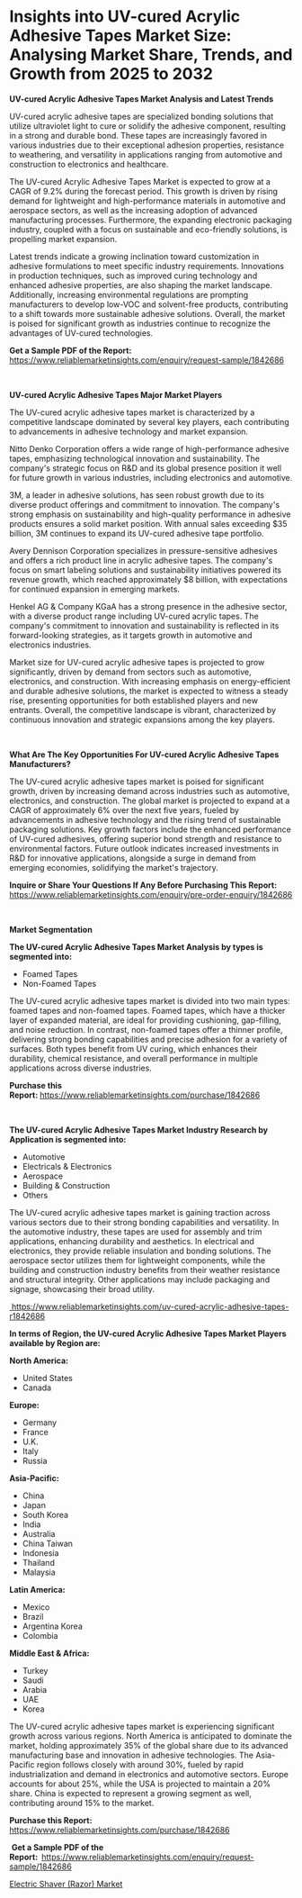 <p><h1>Insights into UV-cured Acrylic Adhesive Tapes Market Size: Analysing Market Share, Trends, and Growth from 2025 to 2032</h1></p><p><strong>UV-cured Acrylic Adhesive Tapes Market Analysis and Latest Trends</strong></p>
<p><p>UV-cured acrylic adhesive tapes are specialized bonding solutions that utilize ultraviolet light to cure or solidify the adhesive component, resulting in a strong and durable bond. These tapes are increasingly favored in various industries due to their exceptional adhesion properties, resistance to weathering, and versatility in applications ranging from automotive and construction to electronics and healthcare.</p><p>The UV-cured Acrylic Adhesive Tapes Market is expected to grow at a CAGR of 9.2% during the forecast period. This growth is driven by rising demand for lightweight and high-performance materials in automotive and aerospace sectors, as well as the increasing adoption of advanced manufacturing processes. Furthermore, the expanding electronic packaging industry, coupled with a focus on sustainable and eco-friendly solutions, is propelling market expansion.</p><p>Latest trends indicate a growing inclination toward customization in adhesive formulations to meet specific industry requirements. Innovations in production techniques, such as improved curing technology and enhanced adhesive properties, are also shaping the market landscape. Additionally, increasing environmental regulations are prompting manufacturers to develop low-VOC and solvent-free products, contributing to a shift towards more sustainable adhesive solutions. Overall, the market is poised for significant growth as industries continue to recognize the advantages of UV-cured technologies.</p></p>
<p><strong>Get a Sample PDF of the Report:&nbsp;</strong> <a href="https://www.reliablemarketinsights.com/enquiry/request-sample/1842686?utm_campaign=2669&utm_medium=2&utm_source=Github&utm_content=ia&utm_term=26032025&utm_id=uv-cured-acrylic-adhesive-tapes">https://www.reliablemarketinsights.com/enquiry/request-sample/1842686</a></p>
<p>&nbsp;</p>
<p><strong>UV-cured Acrylic Adhesive Tapes Major Market Players</strong></p>
<p><p>The UV-cured acrylic adhesive tapes market is characterized by a competitive landscape dominated by several key players, each contributing to advancements in adhesive technology and market expansion.</p><p>Nitto Denko Corporation offers a wide range of high-performance adhesive tapes, emphasizing technological innovation and sustainability. The company's strategic focus on R&D and its global presence position it well for future growth in various industries, including electronics and automotive.</p><p>3M, a leader in adhesive solutions, has seen robust growth due to its diverse product offerings and commitment to innovation. The company's strong emphasis on sustainability and high-quality performance in adhesive products ensures a solid market position. With annual sales exceeding $35 billion, 3M continues to expand its UV-cured adhesive tape portfolio.</p><p>Avery Dennison Corporation specializes in pressure-sensitive adhesives and offers a rich product line in acrylic adhesive tapes. The company's focus on smart labeling solutions and sustainability initiatives powered its revenue growth, which reached approximately $8 billion, with expectations for continued expansion in emerging markets.</p><p>Henkel AG & Company KGaA has a strong presence in the adhesive sector, with a diverse product range including UV-cured acrylic tapes. The company's commitment to innovation and sustainability is reflected in its forward-looking strategies, as it targets growth in automotive and electronics industries.</p><p>Market size for UV-cured acrylic adhesive tapes is projected to grow significantly, driven by demand from sectors such as automotive, electronics, and construction. With increasing emphasis on energy-efficient and durable adhesive solutions, the market is expected to witness a steady rise, presenting opportunities for both established players and new entrants. Overall, the competitive landscape is vibrant, characterized by continuous innovation and strategic expansions among the key players.</p></p>
<p>&nbsp;</p>
<p><strong>What Are The Key Opportunities For UV-cured Acrylic Adhesive Tapes Manufacturers?</strong></p>
<p><p>The UV-cured acrylic adhesive tapes market is poised for significant growth, driven by increasing demand across industries such as automotive, electronics, and construction. The global market is projected to expand at a CAGR of approximately 6% over the next five years, fueled by advancements in adhesive technology and the rising trend of sustainable packaging solutions. Key growth factors include the enhanced performance of UV-cured adhesives, offering superior bond strength and resistance to environmental factors. Future outlook indicates increased investments in R&D for innovative applications, alongside a surge in demand from emerging economies, solidifying the market's trajectory.</p></p>
<p><strong>Inquire or Share Your Questions If Any Before Purchasing This Report:</strong> <a href="https://www.reliablemarketinsights.com/enquiry/pre-order-enquiry/1842686?utm_campaign=2669&utm_medium=2&utm_source=Github&utm_content=ia&utm_term=26032025&utm_id=uv-cured-acrylic-adhesive-tapes">https://www.reliablemarketinsights.com/enquiry/pre-order-enquiry/1842686</a></p>
<p>&nbsp;</p>
<p><strong>Market Segmentation</strong></p>
<p><strong>The UV-cured Acrylic Adhesive Tapes Market Analysis by types is segmented into:</strong></p>
<p><ul><li>Foamed Tapes</li><li>Non-Foamed Tapes</li></ul></p>
<p><p>The UV-cured acrylic adhesive tapes market is divided into two main types: foamed tapes and non-foamed tapes. Foamed tapes, which have a thicker layer of expanded material, are ideal for providing cushioning, gap-filling, and noise reduction. In contrast, non-foamed tapes offer a thinner profile, delivering strong bonding capabilities and precise adhesion for a variety of surfaces. Both types benefit from UV curing, which enhances their durability, chemical resistance, and overall performance in multiple applications across diverse industries.</p></p>
<p><strong>Purchase this Report:&nbsp;</strong><a href="https://www.reliablemarketinsights.com/purchase/1842686?utm_campaign=2669&utm_medium=2&utm_source=Github&utm_content=ia&utm_term=26032025&utm_id=uv-cured-acrylic-adhesive-tapes">https://www.reliablemarketinsights.com/purchase/1842686</a></p>
<p>&nbsp;</p>
<p><strong>The UV-cured Acrylic Adhesive Tapes Market Industry Research by Application is segmented into:</strong></p>
<p><ul><li>Automotive</li><li>Electricals & Electronics</li><li>Aerospace</li><li>Building & Construction</li><li>Others</li></ul></p>
<p><p>The UV-cured acrylic adhesive tapes market is gaining traction across various sectors due to their strong bonding capabilities and versatility. In the automotive industry, these tapes are used for assembly and trim applications, enhancing durability and aesthetics. In electrical and electronics, they provide reliable insulation and bonding solutions. The aerospace sector utilizes them for lightweight components, while the building and construction industry benefits from their weather resistance and structural integrity. Other applications may include packaging and signage, showcasing their broad utility.</p></p>
<p><a href="https://www.reliablemarketinsights.com/uv-cured-acrylic-adhesive-tapes-r1842686?utm_campaign=2669&utm_medium=2&utm_source=Github&utm_content=ia&utm_term=26032025&utm_id=uv-cured-acrylic-adhesive-tapes">&nbsp;https://www.reliablemarketinsights.com/uv-cured-acrylic-adhesive-tapes-r1842686</a></p>
<p><strong>In terms of Region, the UV-cured Acrylic Adhesive Tapes Market Players available by Region are:</strong></p>
<p>
    <p> <strong> North America: </strong>
        <ul>
            <li>United States</li>
            <li>Canada</li>
        </ul>
        </p> 
    <p> <strong> Europe: </strong>
        <ul>
            <li>Germany</li>
            <li>France</li>
            <li>U.K.</li>
            <li>Italy</li>
            <li>Russia</li>
        </ul>
        </p> 
    <p> <strong> Asia-Pacific: </strong>
        <ul>
            <li>China</li>
            <li>Japan</li>
            <li>South Korea</li>
            <li>India</li>
            <li>Australia</li>
            <li>China Taiwan</li>
            <li>Indonesia</li>
            <li>Thailand</li>
            <li>Malaysia</li>
        </ul>
        </p> 
    <p> <strong> Latin America: </strong>
        <ul>
            <li>Mexico</li>
            <li>Brazil</li>
            <li>Argentina Korea</li>
            <li>Colombia</li>
        </ul>
        </p> 
    <p> <strong> Middle East & Africa: </strong>
        <ul>
            <li>Turkey</li>
            <li>Saudi</li>
            <li>Arabia</li>
            <li>UAE</li>
            <li>Korea</li>
        </ul>
    </p>
    </p>
<p><p>The UV-cured acrylic adhesive tapes market is experiencing significant growth across various regions. North America is anticipated to dominate the market, holding approximately 35% of the global share due to its advanced manufacturing base and innovation in adhesive technologies. The Asia-Pacific region follows closely with around 30%, fueled by rapid industrialization and demand in electronics and automotive sectors. Europe accounts for about 25%, while the USA is projected to maintain a 20% share. China is expected to represent a growing segment as well, contributing around 15% to the market.</p></p>
<p><strong>Purchase this Report: </strong><a href="https://www.reliablemarketinsights.com/purchase/1842686?utm_campaign=2669&utm_medium=2&utm_source=Github&utm_content=ia&utm_term=26032025&utm_id=uv-cured-acrylic-adhesive-tapes">https://www.reliablemarketinsights.com/purchase/1842686</a></p>
<p>&nbsp;<strong>Get a Sample PDF of the Report:&nbsp;&nbsp;</strong><a href="https://www.reliablemarketinsights.com/enquiry/request-sample/1842686?utm_campaign=2669&utm_medium=2&utm_source=Github&utm_content=ia&utm_term=26032025&utm_id=uv-cured-acrylic-adhesive-tapes">https://www.reliablemarketinsights.com/enquiry/request-sample/1842686</a></p>
<p><strong></strong></p>
<p><p><a href="https://github.com/qetelosooya/Market-Research-Report-List-1/blob/main/electric-shaver-razor-market.md?utm_campaign=2669&utm_medium=2&utm_source=Github&utm_content=ia&utm_term=26032025&utm_id=uv-cured-acrylic-adhesive-tapes">Electric Shaver (Razor) Market</a></p></p>